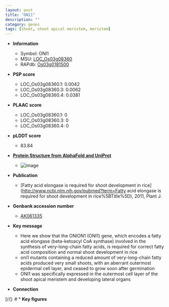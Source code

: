 ```yaml
---
layout: post
title: "ONI1"
description: ""
category: genes
tags: [shoot, shoot apical meristem, meristem]
---
```


* **Information**  
    + Symbol: ONI1  
    + MSU: [LOC_Os03g08360](http://rice.plantbiology.msu.edu/cgi-bin/ORF_infopage.cgi?orf=LOC_Os03g08360)  
    + RAPdb: [Os03g0181500](http://rapdb.dna.affrc.go.jp/viewer/gbrowse_details/irgsp1?name=Os03g0181500)  

* **PSP score**  
    + LOC_Os03g08360.1: 0.0042 
    + LOC_Os03g08360.3: 0.0062 
    + LOC_Os03g08360.4: 0.0381 

* **PLAAC score**  
    + LOC_Os03g08360.1: 0 
    + LOC_Os03g08360.3: 0 
    + LOC_Os03g08360.4: 0 

* **pLDDT score**
    + 83.84

* **[Protein Structure from AlphaFold and UniProt](https://www.uniprot.org/uniprotkb/Q10QW1/entry#structure)**
    + ![image](https://ricepsp.github.io/images/Q1/AF-Q10QW1-F1.png)

* **Publication**  
    + [Fatty acid elongase is required for shoot development in rice](http://www.ncbi.nlm.nih.gov/pubmed?term=Fatty acid elongase is required for shoot development in rice%5BTitle%5D), 2011, Plant J.

* **Genbank accession number**  
    + [AK061335](http://www.ncbi.nlm.nih.gov/nuccore/AK061335)

* **Key message**  
    + Here we show that the ONION1 (ONI1) gene, which encodes a fatty acid elongase (beta-ketoacyl CoA synthase) involved in the synthesis of very-long-chain fatty acids, is required for correct fatty acid composition and normal shoot development in rice
    + oni1 mutants containing a reduced amount of very-long-chain fatty acids produced very small shoots, with an aberrant outermost epidermal cell layer, and ceased to grow soon after germination
    + ONI1 was specifically expressed in the outermost cell layer of the shoot apical meristem and developing lateral organs

* **Connection**  

[//]: # * **Key figures**  


